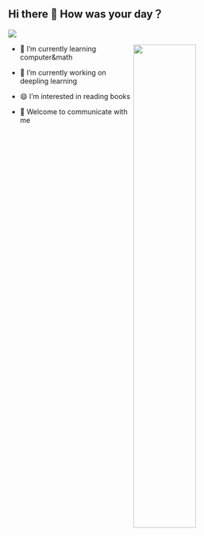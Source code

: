 ## Hi there 👋  How was your day？
![](https://visitor-badge.glitch.me/badge?page_id=chappyer.readme)




[<img align="right" width="50%" src="https://github-readme-stats.vercel.app/api?username=chappyer&show_icons=true&&theme=dark">](https://github.com/chappyer?template=classic)


- 🔭 I’m currently learning computer&math

- 🌱 I’m currently working on deepling learning

- 😄 I’m interested in reading books

- 💬 Welcome to communicate with me


<!--
**chappyer/chappyer** is a ✨ _special_ ✨ repository because its `README.md` (this file) appears on your GitHub profile.

Here are some ideas to get you started:

- 
- 🌱 I’m currently learning ...
- 👯 I’m looking to collaborate on ...
- 🤔 I’m looking for help with ...
- 💬 Ask me about ...
- 📫 How to reach me: ...
- 😄 Pronouns: ...
- ⚡ Fun fact: ...
-->
